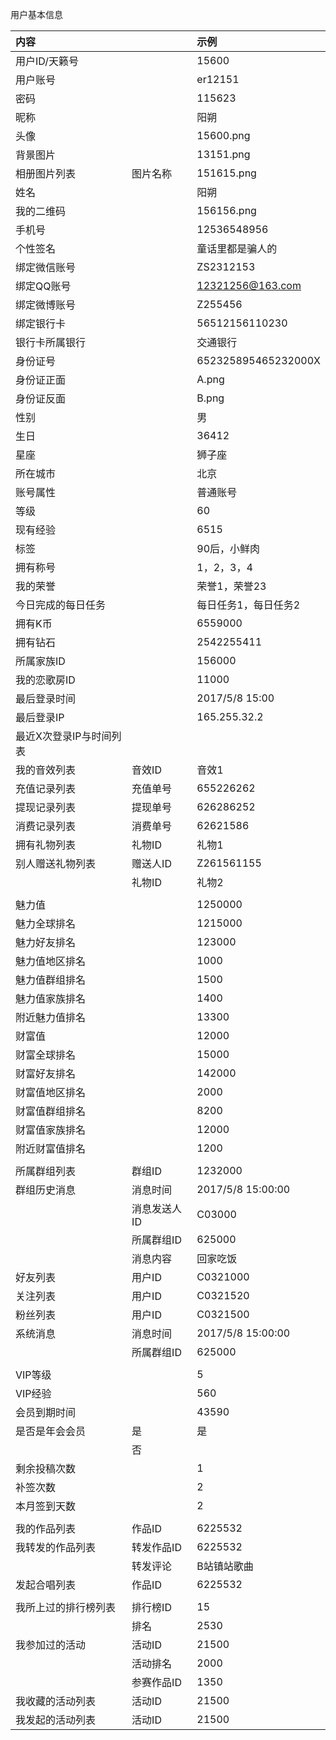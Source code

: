 用户基本信息

| 内容 |  | 示例 |
| :--- | :--- | :--- |
| 用户ID/天籁号 |  | 15600 |
| 用户账号 |  | er12151 |
| 密码 |  | 115623 |
| 昵称 |  | 阳朔 |
| 头像 |  | 15600.png |
| 背景图片 |  | 13151.png |
| 相册图片列表 | 图片名称 | 151615.png |
| 姓名 |  | 阳朔 |
| 我的二维码 |  | 156156.png |
| 手机号 |  | 12536548956 |
| 个性签名 |  | 童话里都是骗人的 |
| 绑定微信账号 |  | ZS2312153 |
| 绑定QQ账号 |  | 12321256@163.com |
| 绑定微博账号 |  | Z255456 |
| 绑定银行卡 |  | 56512156110230 |
| 银行卡所属银行 |  | 交通银行 |
| 身份证号 |  | 652325895465232000X |
| 身份证正面 |  | A.png |
| 身份证反面 |  | B.png |
| 性别 |  | 男 |
| 生日 |  | 36412 |
| 星座 |  | 狮子座 |
| 所在城市 |  | 北京 |
|账号属性||普通账号|
| 等级 |  | 60 |
| 现有经验 |  | 6515 |
| 标签 |  | 90后，小鲜肉 |
| 拥有称号 |  | 1，2，3，4 |
| 我的荣誉 |  | 荣誉1，荣誉23 |
| 今日完成的每日任务 |  | 每日任务1，每日任务2 |
| 拥有K币 |  | 6559000 |
| 拥有钻石 |  | 2542255411 |
| 所属家族ID |  | 156000 |
| 我的恋歌房ID |  | 11000 |
| 最后登录时间 |  | 2017/5/8 15:00 |
| 最后登录IP |  | 165.255.32.2 |
| 最近X次登录IP与时间列表 |  |  |
| 我的音效列表 | 音效ID | 音效1 |
| 充值记录列表 | 充值单号 | 655226262 |
| 提现记录列表 | 提现单号 | 626286252 |
| 消费记录列表 | 消费单号 | 62621586 |
| 拥有礼物列表 | 礼物ID | 礼物1 |
| 别人赠送礼物列表 | 赠送人ID | Z261561155 |
|  | 礼物ID | 礼物2 |
|  |  |  |
| 魅力值 |  | 1250000 |
| 魅力全球排名 |  | 1215000 |
| 魅力好友排名 |  | 123000 |
| 魅力值地区排名 |  | 1000 |
| 魅力值群组排名 |  | 1500 |
| 魅力值家族排名 |  | 1400 |
| 附近魅力值排名 |  | 13300 |
| 财富值 |  | 12000 |
| 财富全球排名 |  | 15000 |
| 财富好友排名 |  | 142000 |
| 财富值地区排名 |  | 2000 |
| 财富值群组排名 |  | 8200 |
| 财富值家族排名 |  | 12000 |
| 附近财富值排名 |  | 1200 |
|  |  |  |
| 所属群组列表 | 群组ID | 1232000 |
| 群组历史消息 | 消息时间 | 2017/5/8 15:00:00 |
|  | 消息发送人ID | C03000 |
|  | 所属群组ID | 625000 |
|  | 消息内容 | 回家吃饭 |
| 好友列表 | 用户ID | C0321000 |
| 关注列表 | 用户ID | C0321520 |
| 粉丝列表 | 用户ID | C0321500 |
| 系统消息 | 消息时间 | 2017/5/8 15:00:00 |
|  | 所属群组ID | 625000 |
|  |  |  |
| VIP等级 |  | 5 |
| VIP经验 |  | 560 |
| 会员到期时间 |  | 43590 |
| 是否是年会会员 | 是 | 是 |
|  | 否 |  |
| 剩余投稿次数 |  | 1 |
| 补签次数 |  | 2 |
| 本月签到天数 |  | 2 |
|  |  |  |
| 我的作品列表 | 作品ID | 6225532 |
| 我转发的作品列表 | 转发作品ID | 6225532 |
|  | 转发评论 | B站镇站歌曲 |
| 发起合唱列表 | 作品ID | 6225532 |
|  |  |  |
| 我所上过的排行榜列表 | 排行榜ID | 15 |
|  | 排名 | 2530 |
| 我参加过的活动 | 活动ID | 21500 |
|  | 活动排名 | 2000 |
|  | 参赛作品ID | 1350 |
| 我收藏的活动列表 | 活动ID | 21500 |
| 我发起的活动列表 | 活动ID | 21500 |




